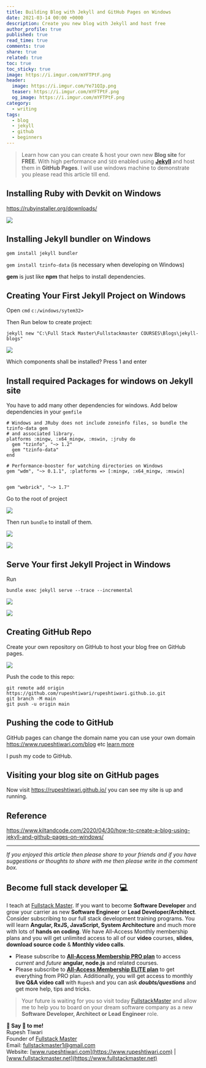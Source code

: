 ```yaml
---
title: Building Blog with Jekyll and GitHub Pages on Windows
date: 2021-03-14 00:00 +0000
description: Create you new blog with Jekyll and host free
author_profile: true
published: true
read_time: true
comments: true
share: true
related: true
toc: true
toc_sticky: true
image: https://i.imgur.com/mYFTPtF.png
header:
  image: https://i.imgur.com/Ye71QIp.png
  teaser: https://i.imgur.com/mYFTPtF.png
  og_image: https://i.imgur.com/mYFTPtF.png
category:
  - writing
tags:
  - blog
  - jekyll
  - github
  - beginners
---
```


> Learn how can you can create & host your own new **Blog site** for **FREE**. With high performance and `SEO` enabled using **[Jekyll](https://jekyllrb.com/)** and host them in **GitHub Pages**. I will use windows machine to demonstrate you please read this article till end.

## Installing Ruby with Devkit on Windows

https://rubyinstaller.org/downloads/

![](https://i.imgur.com/ldk9724.png)

## Installing Jekyll bundler on Windows

`gem install jekyll bundler`

`gem install tzinfo-data` (is necessary when developing on Windows)

**gem** is just like **npm** that helps to install dependencies.

## Creating Your First Jekyll Project on Windows

Open `cmd` `c:/windows/sytem32>`

Then Run below to create project:

`jekyll new "C:\Full Stack Master\Fullstackmaster COURSES\Blogs\jekyll-blogs"`

![](https://i.imgur.com/EJW62B1.png)

Which components shall be installed? Press 1 and enter

## Install required Packages for windows on Jekyll site

You have to add many other dependencies for windows. Add below dependencies in your `gemfile`

```yaml=
# Windows and JRuby does not include zoneinfo files, so bundle the tzinfo-data gem
# and associated library.
platforms :mingw, :x64_mingw, :mswin, :jruby do
  gem "tzinfo", "~> 1.2"
  gem "tzinfo-data"
end

# Performance-booster for watching directories on Windows
gem "wdm", "~> 0.1.1", :platforms => [:mingw, :x64_mingw, :mswin]


gem "webrick", "~> 1.7"
```

Go to the root of project

![](https://i.imgur.com/P6DonCd.png)

Then run `bundle` to install of them.

![](https://i.imgur.com/MYOmUVx.png)

![](https://i.imgur.com/tZsN6vu.png)

## Serve Your first Jekyll Project in Windows

Run

`bundle exec jekyll serve --trace --incremental`

![](https://i.imgur.com/EoWhKK5.png)

![](https://i.imgur.com/UVBr3YH.png)

## Creating GitHub Repo

Create your own repository on GitHub to host your blog free on GitHub pages.

![](https://i.imgur.com/usS9Z85.png)

Push the code to this repo:

```shell=
git remote add origin https://github.com/rupeshtiwari/rupeshtiwari.github.io.git
git branch -M main
git push -u origin main
```

## Pushing the code to GitHub

GitHub pages can change the domain name you can use your own domain https://www.rupeshtiwari.com/blog etc [learn more](https://docs.github.com/en/github/working-with-github-pages/configuring-a-custom-domain-for-your-github-pages-site)

I push my code to GitHub.

## Visiting your blog site on GitHub pages

Now visit https://rupeshtiwari.github.io/ you can see my site is up and running.

## Reference

https://www.kiltandcode.com/2020/04/30/how-to-create-a-blog-using-jekyll-and-github-pages-on-windows/

---

_If you enjoyed this article then please share to your friends and if you have suggestions or thoughts to share with me then please write in the comment box._

## Become full stack developer 💻

I teach at [Fullstack Master](https://www.fullstackmaster.net). If you want to become **Software Developer** and grow your carrier as new **Software Engineer** or **Lead Developer/Architect**. Consider subscribing to our full stack development training programs. You will learn **Angular, RxJS, JavaScript, System Architecture** and much more with lots of **hands on coding**. We have All-Access Monthly membership plans and you will get unlimited access to all of our **video** courses, **slides**, **download source code** & **Monthly video calls**.

- Please subscribe to **[All-Access Membership PRO plan](https://www.fullstackmaster.net/pro)** to access _current_ and _future_ **angular, node.js** and related courses.
- Please subscribe to **[All-Access Membership ELITE plan](https://www.fullstackmaster.net/elite)** to get everything from PRO plan. Additionally, you will get access to monthly **live Q&A video call** with `Rupesh` and you can ask **_doubts/questions_** and get more help, tips and tricks.

> Your future is waiting for you so visit today [FullstackMaster](www.fullstackmaster.net) and allow me to help you to board on your dream software company as a new **Software Developer, Architect or Lead Engineer** role.

**💖 Say 👋 to me!**
<br>Rupesh Tiwari
<br>Founder of [Fullstack Master](https://www.fullstackmaster.net)
<br>Email: <a href="mailto:fullstackmaster1@gmail.com?subject=Hi">fullstackmaster1@gmail.com</a>
<br>Website: [www.rupeshtiwari.com](https://www.rupeshtiwari.com) | [www.fullstackmaster.net](https://www.fullstackmaster.net)
